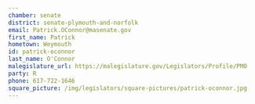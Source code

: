 ```yaml
---
chamber: senate
district: senate-plymouth-and-norfolk
email: Patrick.OConnor@masenate.gov
first_name: Patrick
hometown: Weymouth
id: patrick-oconnor
last_name: O'Connor
malegislature_url: https://malegislature.gov/Legislators/Profile/PMO
party: R
phone: 617-722-1646
square_picture: /img/legislators/square-pictures/patrick-oconnor.jpg
---
```


